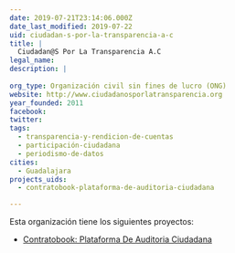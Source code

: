 ```yaml
---
date: 2019-07-21T23:14:06.000Z
date_last_modified: 2019-07-22
uid: ciudadan-s-por-la-transparencia-a-c
title: |
  Ciudadan@S Por La Transparencia A.C
legal_name: 
description: |
  
org_type: Organización civil sin fines de lucro (ONG)
website: http://www.ciudadanosporlatransparencia.org
year_founded: 2011
facebook: 
twitter: 
tags:
  - transparencia-y-rendicion-de-cuentas
  - participación-ciudadana
  - periodismo-de-datos
cities: 
  - Guadalajara
projects_uids:
  - contratobook-plataforma-de-auditoria-ciudadana

---
```


Esta organización tiene los siguientes proyectos:

- [Contratobook: Plataforma De Auditoria Ciudadana](/proyectos/contratobook-plataforma-de-auditoria-ciudadana)
